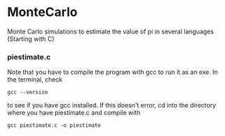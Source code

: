 # MonteCarlo
Monte Carlo simulations to estimate the value of pi in several languages (Starting with C)

<h3>piestimate.c</h3>

<p>Note that you have to compile the program with gcc to run it as an exe. In the terminal, check</p>

<code>gcc --version</code>

<p>to see if you have gcc installed. If this doesn't error, cd into the directory where you have piestimate.c and compile with</p>

<code>gcc piestimate.c -o piestimate</code>
